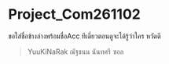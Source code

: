 # Project_Com261102 
ขอใส่ชื่อข้างล่างพร้อมชื่อAcc ทีเดี่ยวตอนดูจะได้รู้ว่าใคร
หวัดดี





>YuuKiNaRak ณัฐชนน นันทศรี ซอล
